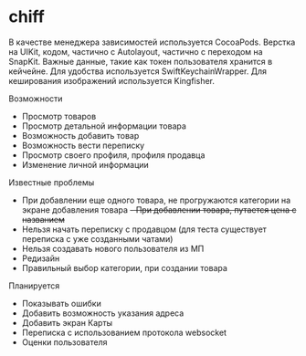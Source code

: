 # chiff

В качестве менеджера зависимостей используется CocoaPods.
Верстка на UIKit, кодом, частично с Autolayout, частично с переходом на SnapKit.
Важные данные, такие как токен пользователя хранится в кейчейне. Для удобства используется SwiftKeychainWrapper.
Для кеширования изображений используется Kingfisher.

Возможности
- Просмотр товаров
- Просмотр детальной информации товара
- Возможность добавить товар
- Возможность вести переписку
- Просмотр своего профиля, профиля продавца
- Изменение личной информации

Известные проблемы
- При добавлении еще одного товара, не прогружаются категории на экране добавления товара
~~- При добавлении товара, путается цена с названием~~
- Нельзя начать переписку с продавцом (для теста существует переписка с уже созданными чатами)
- Нельзя создавать нового пользователя из МП
- Редизайн
- Правильный выбор категории, при создании товара

Планируется
- Показывать ошибки
- Добавить возможность указания адреса
- Добавить экран Карты
- Переписка с использованием протокола websocket
- Оценки пользователя
